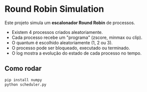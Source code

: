 # Round Robin Simulation

Este projeto simula um **escalonador Round Robin** de processos.

- Existem 4 processos criados aleatoriamente.  
- Cada processo recebe um "programa" (zscore, minmax ou clip).  
- O quantum é escolhido aleatoriamente (1, 2 ou 3).  
- O processo pode ser bloqueado, executado ou terminado.  
- O log mostra a evolução do estado de cada processo no tempo.  

## Como rodar
```bash
pip install numpy
python scheduler.py
